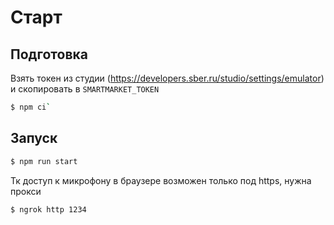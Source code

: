 # Старт

## Подготовка

Взять токен из студии (https://developers.sber.ru/studio/settings/emulator) и скопировать в `SMARTMARKET_TOKEN`

```sh
$ npm ci`
```

## Запуск

```sh
$ npm run start
```

Тк доступ к микрофону в браузере возможен только под https, нужна прокси

```sh
$ ngrok http 1234
```
